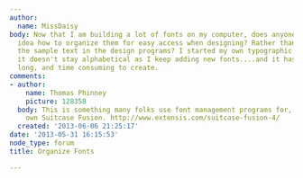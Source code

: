 ```yaml
---
author:
  name: MissDaisy
body: Now that I am building a lot of fonts on my computer, does anyone have a great
  idea how to organize them for easy access when designing? Rather than looking at
  the sample text in the design programs? I started my own typographic display--but
  it doesn't stay alphabetical as I keep adding new fonts....and it has become pages
  long, and time consuming to create.
comments:
- author:
    name: Thomas Phinney
    picture: 128358
  body: This is something many folks use font management programs for, such as our
    own Suitcase Fusion. http://www.extensis.com/suitcase-fusion-4/
  created: '2013-06-06 21:25:17'
date: '2013-05-31 16:15:53'
node_type: forum
title: Organize Fonts

---
```

